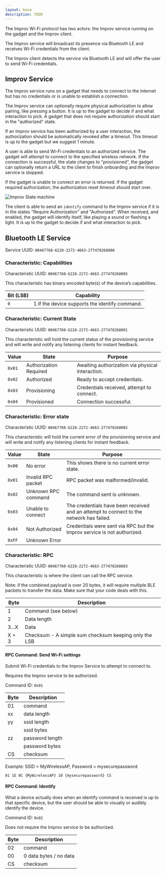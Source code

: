 ```yaml
---
layout: base
description: TODO
---
```


The Improv Wi-Fi protocol has two actors: the Improv service running on the gadget and the Improv client.

The Improv service will broadcast its presence via Bluetooth LE and receives Wi-Fi credentials from the client.

The Improv client detects the service via Bluetooth LE and will offer the user to send Wi-Fi credentials.

## Improv Service

The Improv service runs on a gadget that needs to connect to the internet but has no credentials or is unable to establish a connection.

The Improv service can optionally require physical authorization to allow pairing, like pressing a button. It is up to the gadget to decide if and what interaction to pick. A gadget that does not require authorization should start in the "authorized" state.

If an Improv service has been authorized by a user interaction, the authorization should be automatically revoked after a timeout. This timeout is up to the gadget but we suggest 1 minute.

A user is able to send Wi-Fi credentials to an authorized service. The gadget will attempt to connect to the specified wireless network. If the connection is successful, the state changes to "provisioned", the gadget can optionally return a URL to the client to finish onboarding and the Improv service is stopped.

If the gadget is unable to connect an error is returned. If the gadget required authorization, the authorization reset timeout should start over.

![Improv State machine](/images/improv-states.svg)

The client is able to send an `identify` command to the Improv service if it is in the states "Require Authorization" and "Authorized". When received, and enabled, the gadget will identify itself, like playing a sound or flashing a light. It is up to the gadget to decide if and what interaction to pick.

## Bluetooth LE Service

Service UUID: `00467768-6228-2272-4663-277478268000`

### Characteristic: Capabilities

Characteristic UUID: `00467768-6228-2272-4663-277478268005`

This characteristic has binary encoded byte(s) of the device’s capabilities.

| Bit (LSB) | Capability                                     |
| --------- | ---------------------------------------------- |
| `0`       | 1 if the device supports the identify command. |

### Characteristic: Current State

Characteristic UUID: `00467768-6228-2272-4663-277478268001`

This characteristic will hold the current status of the provisioning service and will write and notify any listening clients for instant feedback.

| Value  | State                  | Purpose                                          |
| ------ | ---------------------- | ------------------------------------------------ |
| `0x01` | Authorization Required | Awaiting authorization via physical interaction. |
| `0x02` | Authorized             | Ready to accept credentials.                     |
| `0x03` | Provisioning           | Credentials received, attempt to connect.        |
| `0x04` | Provisioned            | Connection successful.                           |

### Characteristic: Error state

Characteristic UUID: `00467768-6228-2272-4663-277478268002`

This characteristic will hold the current error of the provisioning service and will write and notify any listening clients for instant feedback.

| Value  | State               | Purpose                                                                                 |
| ------ | ------------------- | --------------------------------------------------------------------------------------- |
| `0x00` | No error            | This shows there is no current error state.                                             |
| `0x01` | Invalid RPC packet  | RPC packet was malformed/invalid.
| `0x02` | Unknown RPC command | The command sent is unknown.
| `0x03` | Unable to connect   | The credentials have been received and an attempt to connect to the network has failed. |
| `0x04` | Not Authorized      | Credentials were sent via RPC but the Improv service is not authorized.                 |
| `0xFF` | Unknown Error       |

### Characteristic: RPC

Characteristic UUID: `00467768-6228-2272-4663-277478268003`

This characteristic is where the client can call the RPC service.

Note: if the combined payload is over 20 bytes, it will require multiple BLE packets to transfer the data. Make sure that your code deals with this.

| Byte  | Description                                           |
| ----- | ----------------------------------------------------- |
| 1     | Command (see below)                                   |
| 2     | Data length                                           |
| 3...X | Data                                                  |
| X + 3 | Checksum - A simple sum checksum keeping only the LSB |

#### RPC Command: Send Wi-Fi settings

Submit Wi-Fi credentials to the Improv Service to attempt to connect to.

Requires the Improv service to be authorized.

Command ID: `0x01`

| Byte | Description     |
| ---- | --------------- |
| 01   | command         |
| xx   | data length     |
| yy   | ssid length     |
|      | ssid bytes      |
| zz   | password length |
|      | password bytes  |
| CS   | checksum        |

Example: SSID = MyWirelessAP, Password = mysecurepassword

```
01 1E 0C {MyWirelessAP} 10 {mysecurepassword} CS
```

#### RPC Command: Identify

What a device actually does when an identify command is received is up to that specific device, but the user should be able to visually or audibly identify the device.

Command ID: `0x02`

Does not require the Improv service to be authorized.

| Byte | Description            |
| ---- | ---------------------- |
| 02   | command                |
| 00   | 0 data bytes / no data |
| CS   | checksum               |
